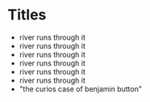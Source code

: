 # Titles

*  river runs through it
*   river runs through it
*  river runs through it
*  river runs through it
*  river runs through it
*  river runs through it 
* "the curios case of benjamin button"
